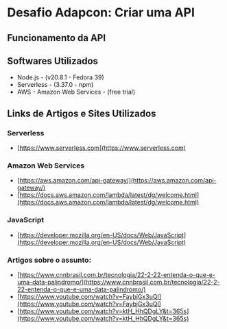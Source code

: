 # Desafio Adapcon: Criar uma API

## Funcionamento da API

## Softwares Utilizados
* Node.js - (v20.8.1 - Fedora 39)
* Serverless - (3.37.0 - npm)
* AWS - Amazon Web Services - (free trial)

## Links de Artigos e Sites Utilizados
### Serverless
* [https://www.serverless.com](https://www.serverless.com)

### Amazon Web Services
* [https://aws.amazon.com/api-gateway/](https://aws.amazon.com/api-gateway/)
* [https://docs.aws.amazon.com/lambda/latest/dg/welcome.html](https://docs.aws.amazon.com/lambda/latest/dg/welcome.html)

### JavaScript
* [https://developer.mozilla.org/en-US/docs/Web/JavaScript](https://developer.mozilla.org/en-US/docs/Web/JavaScript)

### Artigos sobre o assunto:
* [https://www.cnnbrasil.com.br/tecnologia/22-2-22-entenda-o-que-e-uma-data-palindromo/](https://www.cnnbrasil.com.br/tecnologia/22-2-22-entenda-o-que-e-uma-data-palindromo/)
* [https://www.youtube.com/watch?v=FaybjGx3uQI](https://www.youtube.com/watch?v=FaybjGx3uQI)
* [https://www.youtube.com/watch?v=ktH_HhQDgLY&t=365s](https://www.youtube.com/watch?v=ktH_HhQDgLY&t=365s)
